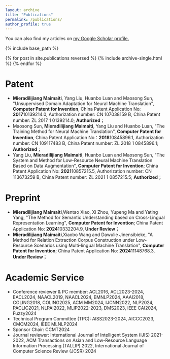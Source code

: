 ```yaml
---
layout: archive
title: "Publications"
permalink: /publications/
author_profile: true
---
```


<!-- {% if author.googlescholar %} -->
  You can also find my articles on <u><a href="https://scholar.google.com/citations?user=NaN6LowAAAAJ&hl=en">my Google Scholar profile</a>.</u>
<!-- {% endif %} -->

{% include base_path %}

{% for post in site.publications reversed %}
  {% include archive-single.html %}
{% endfor %}

Patent
======
* __Mieradilijiang Maimaiti__, Yang Liu, Huanbo Luan and Maosong Sun, "Unsupervised Domain Adaptation for Neural Machine Translation", __Computer Patent for Invention__, China Patent Application No: **2017**10139214.0, Authorization number: CN 107038159 B, China Patent number: ZL 2017 1 0139214.0; __Authorized__；
* Maosong Sun, __Mieradilijiang Maimaiti__, Yang Liu and Huanbo Luan, "The Training Method for Neural Machine Translation", __Computer Patent for Invention__,  China Patent Application No：**2018**10845896.1, Authorization number: CN 109117483 B, China Patent number: ZL 2018 1 0845896.1; __Authorized__；
* Yang Liu, __Mieradilijiang Maimaiti__, Huanbo Luan and Maosong Sun, "The System and Method for Low-Resource Neural Machine Translation Based on Data Augmentation", __Computer Patent for Invention__; China Patent Application No: **2021**10857215.5, Authorization number: CN 113673259 B, China Patent number: ZL 2021 1 0857215.5; __Authorized__；

Preprint
======
* __Mieradilijiang Maimaiti__,Wentao Xiao, Xi Zhou, Yupeng Ma and Yating Yang, "The Method for Semantic Understanding based on Cross-Lingual Representation Learning", __Computer Patent for Invention__; China Patent Application No: **2024**10332204.9, __Under Review__；
* __Mieradilijiang Maimaiti__,Xiaobo Wang and Dawulie Jinensibieke, "A Method for Relation Extraction Corpus Construction under Low-Resource Scenarios using Multi-lingual Machine Translation", __Computer Patent for Invention__; China Patent Application No: **2024**11148768.3, __Under Review__；

Academic Service
======
<!-- * Conference reviewer & PC member: ACL2016, ACL2023-2024, AAAI2018, COLING2018, NAACL2019, PACLIC2021, IJCNN2022, NLPAI2022, CVIPPR2023-2024, AIFZ2023, NLDM2023, MLIP2022-2023, DMS2023, COMSAP2023, NLTM2024, ALMLA2024, ITEORY2023, SEMIT2023, SIPR2023, AIAA2023, EDUTEC2024, AIFU2024, MLSC2024, CSML2024, CVIPPR2023-2024   -->
<!-- * Technical Program Committee (TPC): ADMIT2022-2024, AMLIT2023, ACDP2023-2024, AIMLR2023, CSSE2023, AISS2023-2024, ACAI2023, MLAMDA2023, AACIP2023, ACAI2023, DMCSE2023, SEAU2023, CACML2024, CMCM2024, DSML2023, CNIOT2023, MICML2023, APIT 2024, CCRIS 2024  -->
* Conference reviewer & PC member: ACL2016, ACL2023-2024, EACL2024, NAACL2019, NAACL2024, EMNLP2024, AAAI2018, COLING2018, COLING2025, ACM MM2024, IJCNN2022, NLP2024, PACLIC2021, NLPAI2022, MLIP2022-2023, DMS2023, IEEE CAI2024, Fuzzy2024
* Technical Program Committee (TPC): AISS2023-2024, AICCC2023, CMCM2024, IEEE MLNLP2024
* Sponsor Chair: CCMT2024
* Journal reviewer: International Journal of Intelligent System (IJIS) 2021-2022, ACM Transactions on Asian and Low-Resource Language Information Processing (TALLIP) 2022, International Journal of Computer Science Review (JCSR) 2024
